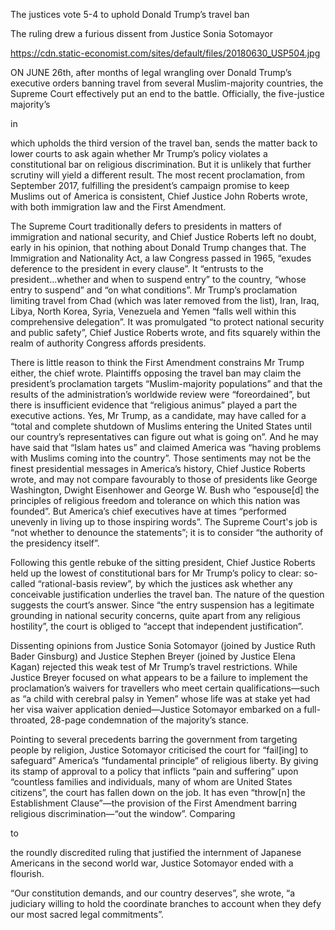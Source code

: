 The justices vote 5-4 to uphold Donald Trump’s travel ban

The ruling drew a furious dissent from Justice Sonia Sotomayor

https://cdn.static-economist.com/sites/default/files/20180630_USP504.jpg

ON JUNE 26th, after months of legal wrangling over Donald Trump’s executive orders banning travel from several Muslim-majority countries, the Supreme Court effectively put an end to the battle. Officially, the five-justice majority’s 

 in 

 which upholds the third version of the travel ban, sends the matter back to lower courts to ask again whether Mr Trump’s policy violates a constitutional bar on religious discrimination. But it is unlikely that further scrutiny will yield a different result. The most recent proclamation, from September 2017, fulfilling the president’s campaign promise to keep Muslims out of America is consistent, Chief Justice John Roberts wrote, with both immigration law and the First Amendment.

The Supreme Court traditionally defers to presidents in matters of immigration and national security, and Chief Justice Roberts left no doubt, early in his opinion, that nothing about Donald Trump changes that. The Immigration and Nationality Act, a law Congress passed in 1965, “exudes deference to the president in every clause”. It “entrusts to the president...whether and when to suspend entry” to the country, “whose entry to suspend” and “on what conditions”. Mr Trump’s proclamation limiting travel from Chad (which was later removed from the list), Iran, Iraq, Libya, North Korea, Syria, Venezuela and Yemen “falls well within this comprehensive delegation”. It was promulgated “to protect national security and public safety”, Chief Justice Roberts wrote, and fits squarely within the realm of authority Congress affords presidents.

There is little reason to think the First Amendment constrains Mr Trump either, the chief wrote. Plaintiffs opposing the travel ban may claim the president’s proclamation targets “Muslim-majority populations” and that the results of the administration’s worldwide review were “foreordained”, but there is insufficient evidence that “religious animus” played a part the executive actions. Yes, Mr Trump, as a candidate, may have called for a “total and complete shutdown of Muslims entering the United States until our country’s representatives can figure out what is going on”. And he may have said that “Islam hates us” and claimed America was “having problems with Muslims coming into the country”. Those sentiments may not be the finest presidential messages in America’s history, Chief Justice Roberts wrote, and may not compare favourably to those of presidents like George Washington, Dwight Eisenhower and George W. Bush who “espouse[d] the principles of religious freedom and tolerance on which this nation was founded”. But America’s chief executives have at times “performed unevenly in living up to those inspiring words”. The Supreme Court's job is “not whether to denounce the statements”; it is to consider “the authority of the presidency itself”.

Following this gentle rebuke of the sitting president, Chief Justice Roberts held up the lowest of constitutional bars for Mr Trump’s policy to clear: so-called “rational-basis review”, by which the justices ask whether any conceivable justification underlies the travel ban. The nature of the question suggests the court’s answer. Since “the entry suspension has a legitimate grounding in national security concerns, quite apart from any religious hostility”, the court is obliged to “accept that independent justification”.

Dissenting opinions from Justice Sonia Sotomayor (joined by Justice Ruth Bader Ginsburg) and Justice Stephen Breyer (joined by Justice Elena Kagan) rejected this weak test of Mr Trump’s travel restrictions. While Justice Breyer focused on what appears to be a failure to implement the proclamation’s waivers for travellers who meet certain qualifications—such as “a child with cerebral palsy in Yemen” whose life was at stake yet had her visa waiver application denied—Justice Sotomayor embarked on a full-throated, 28-page condemnation of the majority’s stance. 

Pointing to several precedents barring the government from targeting people by religion, Justice Sotomayor criticised the court for “fail[ing] to safeguard” America’s “fundamental principle” of religious liberty. By giving its stamp of approval to a policy that inflicts “pain and suffering” upon “countless families and individuals, many of whom are United States citizens”, the court has fallen down on the job. It has even “throw[n] the Establishment Clause”—the provision of the First Amendment barring religious discrimination—“out the window”. Comparing 

 to 

 the roundly discredited ruling that justified the internment of Japanese Americans in the second world war, Justice Sotomayor ended with a flourish. 

“Our constitution demands, and our country deserves”, she wrote, “a judiciary willing to hold the coordinate branches to account when they defy our most sacred legal commitments”.  
